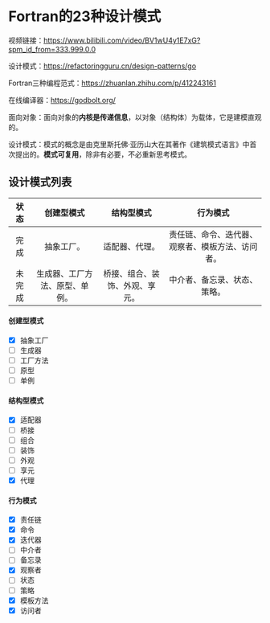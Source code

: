 # Fortran的23种设计模式

视频链接：https://www.bilibili.com/video/BV1wU4y1E7xG?spm_id_from=333.999.0.0

设计模式：https://refactoringguru.cn/design-patterns/go

Fortran三种编程范式：https://zhuanlan.zhihu.com/p/412243161

在线编译器：https://godbolt.org/

面向对象：面向对象的**内核是传递信息**，以对象（结构体）为载体，它是建模直观的。

设计模式：模式的概念是由克里斯托佛·亚历山大在其著作《建筑模式语言》中首次提出的。**模式可复用**，除非有必要，不必重新思考模式。

## 设计模式列表

|状态|创建型模式|结构型模式|行为模式|
|:-:|:-:|:-:|:-:|
|完成|抽象工厂。|适配器、代理。|责任链、命令、迭代器、观察者、模板方法、访问者。|
|未完成|生成器、工厂方法、原型、单例。|桥接、组合、装饰、外观、享元。|中介者、备忘录、状态、策略。|

#### 创建型模式

- [X] 抽象工厂
- [ ] 生成器
- [ ] 工厂方法
- [ ] 原型
- [ ] 单例

#### 结构型模式

- [X] 适配器
- [ ] 桥接
- [ ] 组合
- [ ] 装饰
- [ ] 外观
- [ ] 享元
- [X] 代理
 
#### 行为模式

- [X] 责任链
- [X] 命令
- [X] 迭代器
- [ ] 中介者
- [ ] 备忘录
- [X] 观察者
- [ ] 状态
- [ ] 策略
- [X] 模板方法
- [X] 访问者
